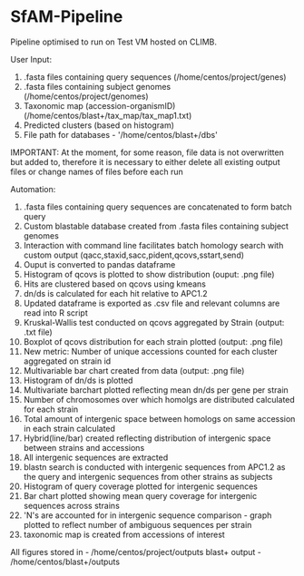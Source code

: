 # SfAM-Pipeline
Pipeline optimised to run on Test VM hosted on CLIMB.

User Input: 
1. .fasta files containing query sequences (/home/centos/project/genes)
2. .fasta files containing subject genomes (/home/centos/project/genomes)
3. Taxonomic map (accession-organismID)(/home/centos/blast+/tax_map/tax_map1.txt)
4. Predicted clusters (based on histogram)
5. File path for databases - '/home/centos/blast+/dbs'

IMPORTANT: At the moment, for some reason, file data is not overwritten but added to, therefore it is necessary to either delete all existing output files or change names of files before each run

Automation:
1. .fasta files containing query sequences are concatenated to form batch query
2. Custom blastable database created from .fasta files containing subject genomes
3. Interaction with command line facilitates batch homology search with custom output (qacc,staxid,sacc,pident,qcovs,sstart,send)
4. Ouput is converted to pandas dataframe 
5. Histogram of qcovs is plotted to show distribution (ouput: .png file)
6. Hits are clustered based on qcovs using kmeans
7. dn/ds is calculated for each hit relative to APC1.2
8. Updated dataframe is exported as .csv file and relevant columns are read into R script
9. Kruskal-Wallis test conducted on qcovs aggregated by Strain (output: .txt file)
10. Boxplot of qcovs distribution for each strain plotted (output: .png file)
11. New metric: Number of unique accessions counted for each cluster aggregated on strain id
12. Multivariable bar chart created from data (output: .png file)
13. Histogram of dn/ds is plotted
14. Multivariate barchart plotted reflecting mean dn/ds per gene per strain 
15. Number of chromosomes over which homolgs are distributed calculated for each strain
16. Total amount of intergenic space between homologs on same accession in each strain calculated
17. Hybrid(line/bar) created reflecting distribution of intergenic space between strains and accessions
18. All intergenic sequences are extracted
19. blastn search is conducted with intergenic sequences from APC1.2 as the query and intergenic sequences from other strains as subjects
20. Histogram of query coverage plotted for intergenic sequences
21. Bar chart plotted showing mean query coverage for intergenic sequences across strains
22. 'N's are accounted for in intergenic sequence comparison - graph plotted to reflect number of ambiguous sequences per strain 
23. taxonomic map is created from accessions of interest

All figures stored in - /home/centos/project/outputs
blast+ output - /home/centos/blast+/outputs
